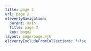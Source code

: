 ```yaml
---
title: page 2
url: page 2
eleventyNavigation:
  parent: main
  title: page 2
  key: page2
layout: page/page.njk
eleventyExcludeFromCollections: false
---
```

